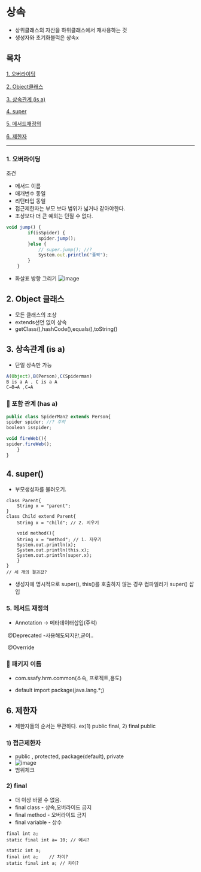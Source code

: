 # 상속

- 상위클래스의 자산을 하위클래스에서 재사용하는 것
- 생성자와 초기화블럭은 상속x



## 목차

[1. 오버라이딩](#1-오버라이딩)

[2. Object클래스](#2-object-클래스)

[3. 상속관계 (is a)](#3-상속관계-is-a)

[4. super](#4-super )

[5. 메서드재정의](#5-메서드-재정의)

[6. 제한자](#6-제한자)

---

### 1. 오버라이딩

조건

- 메서드 이름
- 매개변수 동일
- 리턴타입 동일
- 접근제한자는 부모 보다 범위가 넓거나 같아야한다.
- 조상보다 더 큰 예외는 던질 수 없다.

```jsx
void jump() {
		if(isSpider) {
			spider.jump();
		}else {
			// super.jump(); //?
			System.out.println("폴짝");
		}
	}
```

- 화살표 방향 그리기
![image](https://github.com/SeokJuGo/SSAFY_TIL/assets/116260619/9299967f-8d42-4189-bd90-ca677ea72c4a)




## 2. Object 클래스

- 모든 클래스의 조상
- extends선언 없이 상속
- getClass(),hashCode(),equals(),toString()

## 3. 상속관계 (is a)

- 단일 상속만 가능

```jsx
A(Object),B(Person),C(Spiderman)
B is a A , C is a A
C→B→A ,C→A
```

### 🎤 포함 관계 (has a)

```jsx
public class SpiderMan2 extends Person{
spider spider; //? 주의
boolean isspider;

void fireWeb(){
spider.fireWeb();
	}
}
```

## 4. super() 

- 부모생성자를 불러오기.

```
class Parent{
	String x = "parent";
}
class Child extend Parent{
	String x = "child"; // 2. 지우기
	
	void method(){
	String x = "method"; // 1. 지우기
	System.out.println(x);
	System.out.println(this.x);
	System.out.println(super.x);
	}
}
// 세 개의 결과값?
```

- 생성자에 명시적으로 super(), this()를 호출하지 않는 경우 컴파일러가 super() 삽입



### 5. 메서드 재정의

- Annotation -> 메타데이터삽입(주석)

​	@Deprecated -사용해도되지만,굳이..

​	@Override

### 🎤 패키지 이름

- com.ssafy.hrm.common(소속, 프로젝트,용도)

- default import package(java.lang.*;)

## 6. 제한자

- 제한자들의 순서는 무관하다. ex)1) public final, 2) final public

### 1) 접근제한자

- public , protected, package(default), private
- ![image](https://github.com/SeokJuGo/SSAFY_TIL/assets/116260619/e3a02358-0d26-4e1e-96be-eb76266f96bb)
- 범위체크
### 2) final

- 더 이상 바뀔 수 없음.
- final class - 상속,오버라이드 금지
- final method - 오버라이드 금지
- final variable - 상수

```
final int a;
static final int a= 10; // 예시?
```



```
static int a;
final int a;	// 차이?
static final int a; // 차이?
```

